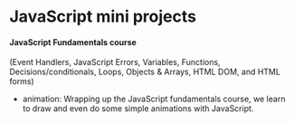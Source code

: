 # JavaScript mini projects 
#### JavaScript Fundamentals course 
(Event Handlers, JavaScript Errors, Variables, Functions, Decisions/conditionals, Loops, Objects & Arrays, HTML DOM, and HTML forms)
- animation: Wrapping up the JavaScript fundamentals course, we learn to draw and even do some simple animations with JavaScript.

